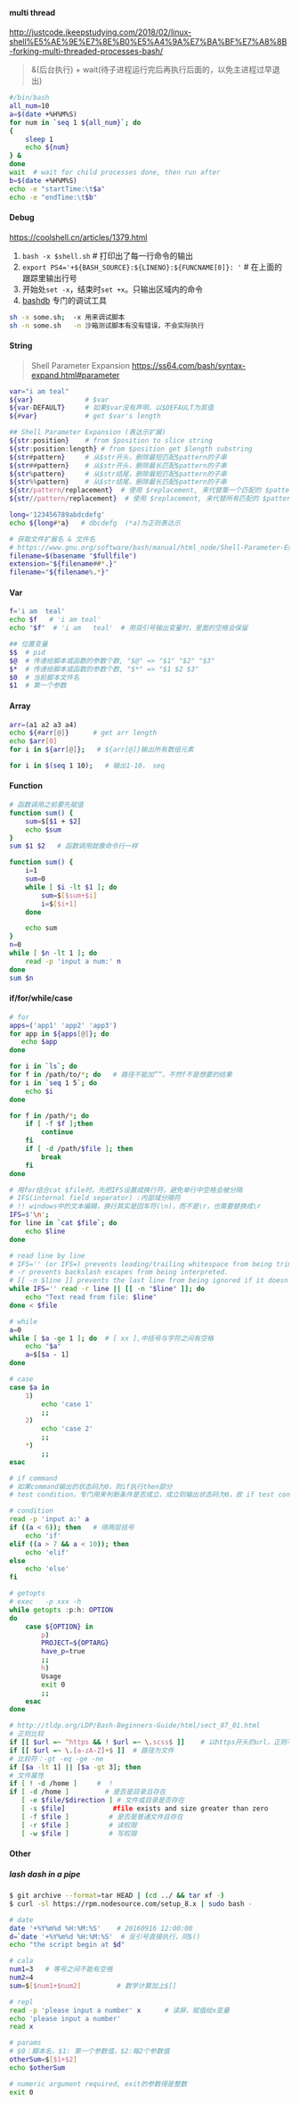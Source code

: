 #### multi thread

http://justcode.ikeepstudying.com/2018/02/linux-shell%E5%AE%9E%E7%8E%B0%E5%A4%9A%E7%BA%BF%E7%A8%8B-forking-multi-threaded-processes-bash/

> &(后台执行) + wait(待子进程运行完后再执行后面的，以免主进程过早退出)

```bash
#/bin/bash
all_num=10
a=$(date +%H%M%S)
for num in `seq 1 ${all_num}`; do
{
    sleep 1
    echo ${num}
} &
done
wait  # wait for child processes done, then run after
b=$(date +%H%M%S)
echo -e "startTime:\t$a"
echo -e "endTime:\t$b"
```

#### Debug

https://coolshell.cn/articles/1379.html

1.  `bash -x $shell.sh` # 打印出了每一行命令的输出
2.  `export PS4='+${BASH_SOURCE}:${LINENO}:${FUNCNAME[0]}: '` # 在上面的跟踪里输出行号
3.  开始处`set -x`，结束时`set +x`。只输出区域内的命令
4.  [bashdb](http://bashdb.sourceforge.net/) 专门的调试工具

```bash
sh -x some.sh;  -x 用来调试脚本
sh -n some.sh   -n 沙箱测试脚本有没有错误，不会实际执行
```

#### String

> Shell Parameter Expansion
> https://ss64.com/bash/syntax-expand.html#parameter

```bash
var="i am teal"
${var}             # $var
${var-DEFAULT}     # 如果$var没有声明，以$DEFAULT为其值
${#var}            # get $var's length

## Shell Parameter Expansion (表达示扩展)
${str:position}    # from $position to slice string
${str:position:length} # from $position get $length substring
${str#pattern}     # 从$str开头，删除最短匹配$pattern的子串
${str##pattern}    # 从$str开头，删除最长匹配$pattern的子串
${str%pattern}     # 从$str结尾，删除最短匹配$pattern的子串
${str%%pattern}    # 从$str结尾，删除最长匹配$pattern的子串
${str/pattern/replacement}  # 使用 $replacement, 来代替第一个匹配的 $pattern
${str//pattern/replacement}  # 使用 $replacement, 来代替所有匹配的 $pattern

long='123456789abdcdefg'
echo ${long#*a}   # dbcdefg  (*a)为正则表达示

# 获取文件扩展名 & 文件名
# https://www.gnu.org/software/bash/manual/html_node/Shell-Parameter-Expansion.html
filename=$(basename "$fullfile")
extension="${filename##*.}"
filename="${filename%.*}"
```

#### Var

```bash
f='i am  teal'
echo $f   # 'i am teal'
echo "$f"  # 'i am   teal'  # 用双引号输出变量时，里面的空格会保留

## 位置变量
$$  # pid
$@  # 传递给脚本或函数的参数个数, "$@" => "$1" "$2" "$3"
$*  # 传递给脚本或函数的参数个数, "$*" => "$1 $2 $3"
$0  # 当前脚本文件名
$1  # 第一个参数
```

#### Array

```bash
arr=(a1 a2 a3 a4)
echo ${#arr[@]}      # get arr length
echo $arr[0]
for i in ${arr[@]};   # ${arr[@]}输出所有数组元素

for i in $(seq 1 10);   # 输出1-10， seq
```

#### Function

```bash
# 函数调用之前要先赋值
function sum() {
	sum=$[$1 + $2]
	echo $sum
}
sum $1 $2   # 函数调用就像命令行一样

function sum() {
	i=1
	sum=0
	while [ $i -lt $1 ]; do
		sum=$[$sum+$i]
		i=$[$i+1]
	done

	echo sum
}
n=0
while [ $n -lt 1 ]; do
	read -p 'input a num:' n
done
sum $n
```

#### if/for/while/case

```bash
# for
apps=('app1' 'app2' 'app3')
for app in ${apps[@]}; do
   echo $app
done

for i in `ls`; do
for f in /path/to/*; do   # 路径不能加”“，不然f不是想要的结果
for i in `seq 1 5`; do
	echo $i
done

for f in /path/*; do
    if [ -f $f ];then
        continue
    fi
    if [ -d /path/$file ]; then
        break
    fi
done

# 用for结合cat $file时，先把IFS设置成换行符，避免单行中空格会被分隔
# IFS(internal field separator) :内部域分隔符
# !! windows中的文本编辑，换行其实是回车符(\n)，而不是\r，也需要替换成\r
IFS=$'\n';
for line in `cat $file`; do
	echo $line
done

# read line by line
# IFS='' (or IFS=) prevents leading/trailing whitespace from being trimmed.
# -r prevents backslash escapes from being interpreted.
# [[ -n $line ]] prevents the last line from being ignored if it doesn't end with a \n (since read returns a non-zero exit code when it encounters EOF).
while IFS='' read -r line || [[ -n "$line" ]]; do
    echo "Text read from file: $line"
done < $file

# while
a=0
while [ $a -ge 1 ]; do  # [ xx ],中括号与字符之间有空格
	echo "$a"
	a=$[$a - 1]
done

# case
case $a in
	1)
		echo 'case 1'
		;;
	2)
		echo 'case 2'
		;;
	*)
		;;
esac

# if command
# 如果command输出的状态码为0，则if执行then部分
# test condition，专门用来判断条件是否成立，成立则输出状态码为0，故 if test condition => if [ condition ]

# condition
read -p 'input a:' a
if ((a < 6)); then   # 得两层括号
	echo 'if'
elif ((a > 7 && a < 10)); then
	echo 'elif'
else
	echo 'else'
fi

# getopts
# exec   -p xxx -h
while getopts :p:h: OPTION
do
    case ${OPTION} in
        p)
        PROJECT=${OPTARG}
        have_p=true
        ;;
	    h)
        Usage
        exit 0
        ;;
	esac
done

# http://tldp.org/LDP/Bash-Beginners-Guide/html/sect_07_01.html
# 正则比较
if [[ $url =~ ^https && ! $url =~ \.scss$ ]]    # 以https开头的url，正则不需要加/regexp/
if [[ $url =~ \.[a-zA-Z]+$ ]]  # 路径为文件
# 比较符：-gt -eq -ge -ne
if [$a -lt 1] || [$a -gt 3]; then
# 文件属性
if [ ! -d /home ]     #  !
if [ -d /home ]         # 是否是目录且存在
   [ -e $file/$direction ] # 文件或目录是否存在
   [ -s $file]            #file exists and size greater than zero
   [ -f $file ]          # 是否是普通文件且存在
   [ -r $file ]          # 读权限
   [ -w $file ]          # 写权限
```

#### Other

##### lash dash in a pipe

```bash
$ git archive --format=tar HEAD | (cd ../ && tar xf -)
$ curl -sl https://rpm.nodesource.com/setup_8.x | sudo bash -
```

```bash
# date
date '+%Y%m%d %H:%M:%S'    # 20160916 12:00:00
d=`date '+%Y%m%d %H:%M:%S'  # 反引号直接执行，同$()
echo "the script begin at $d"

# cala
num1=3   # 等号之间不能有空格
num2=4
sum=$[$num1+$num2]         # 数学计算加上$[]

# repl
read -p 'please input a number' x      # 读屏，赋值给x变量
echo 'please input a number'
read x

# params
# $0：脚本名，$1: 第一个参数值，$2:每2个参数值
otherSum=$[$1+$2]
echo $otherSum

# numeric argument required, exit的参数得是整数
exit 0
```
